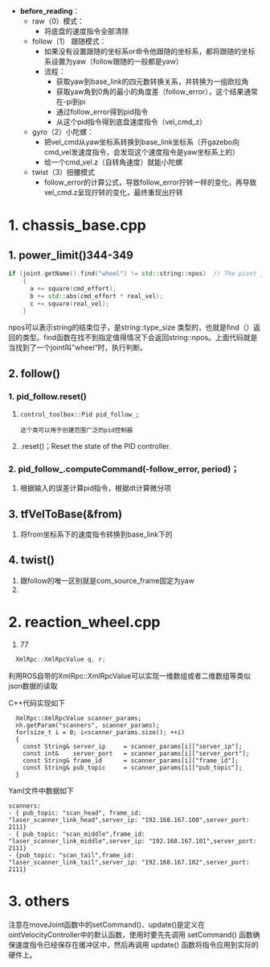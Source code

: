 - **before_reading**：
  - raw（0）模式：
    - 将底盘的速度指令全部清除
  - follow（1） 跟随模式：
    - 如果没有设置跟随的坐标系or命令他跟随的坐标系，都将跟随的坐标系设置为yaw（follow跟随的一般都是yaw）
    - 流程：
      - 获取yaw到base_link的四元数转换关系，并转换为一组欧拉角
      - 获取yaw角到0角的最小的角度差（follow_error），这个结果通常在-pi到pi
      - 通过follow_error得到pid指令
      - 从这个pid指令得到底盘速度指令（vel_cmd_z）
  - gyro（2）小陀螺：
    - 把vel_cmd从yaw坐标系转换到base_link坐标系（开gazebo向cmd_vel发速度指令，会发现这个速度指令是yaw坐标系上的）
    - 给一个cmd_vel.z（自转角速度）就能小陀螺
  - twist（3）扭腰模式
    - follow_error的计算公式，导致follow_error拧转一样的变化，再导致vel_cmd.z呈现拧转的变化，最终重现出拧转


# 1. chassis_base.cpp

## 1. power_limit()344-349

```c++
if (joint.getName().find("wheel") != std::string::npos)  // The pivot joint of swerve drive doesn't need power limit
    {
      a += square(cmd_effort);
      b += std::abs(cmd_effort * real_vel);
      c += square(real_vel);
    }
```

npos可以表示string的结束位子，是string::type_size 类型的，也就是find（）返回的类型。find函数在找不到指定值得情况下会返回string::npos。上面代码就是当找到了一个joint叫”wheel“时，执行判断。

## 2. follow()

### 1. pid_follow.reset()

1. ```
   control_toolbox::Pid pid_follow_;
   
   这个类可以用于创建范围广泛的pid控制器
   ```

2. .reset()；Reset the state of the PID controller. 

### 2. pid_follow_.computeCommand(-follow_error, period)；

1. 根据输入的误差计算pid指令，根据dt计算微分项

## 3. tfVelToBase(&from)

1. 将from坐标系下的速度指令转换到base_link下的

## 4. twist()

1. 跟follow的唯一区别就是com_source_frame固定为yaw
2. 

# 2. reaction_wheel.cpp

1. 77

```c++
  XmlRpc::XmlRpcValue q, r;
```

利用ROS自带的XmlRpc::XmlRpcValue可以实现一维数组或者二维数组等类似json数据的读取

C++代码实现如下

```
  XmlRpc::XmlRpcValue scanner_params;
  nh.getParam("scanners", scanner_params);
  for(size_t i = 0; i<scanner_params.size(); ++i)
  {
    const String& server_ip     = scanner_params[i]["server_ip"];
    const int&    server_port   = scanner_params[i]["server_port"];
    const String& frame_id      = scanner_params[i]["frame_id"];
    const String& pub_topic     = scanner_params[i]["pub_topic"];
  }
```

Yaml文件中数据如下

```
scanners: 
- { pub_topic: "scan_head", frame_id: "laser_scanner_link_head",server_ip: "192.168.167.100",server_port: 2111}
- { pub_topic: "scan_middle",frame_id: "laser_scanner_link_middle",server_ip: "192.168.167.101",server_port: 2111}
- {pub_topic: "scan_tail",frame_id: "laser_scanner_link_tail",server_ip: "192.168.167.102",server_port: 2111}
```


# 3. others

注意在moveJoint函数中的setCommand()、update()是定义在ointVelocityController中的默认函数，使用时要先先调用 setCommand() 函数确保速度指令已经保存在缓冲区中，然后再调用 update() 函数将指令应用到实际的硬件上。
